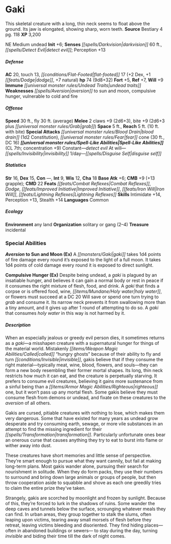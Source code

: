 ﻿---
cssclass: [monsters]
title1: Gaki
desc_short: This skeletal creature with a long, thin neck seems to float above the
  ground. Its jaw is elongated, showing sharp, worn teeth.
title2: Gaki
CR: 7
sources:
- name: Bestiary 4
  page: 118
  link: http://paizo.com/products/btpy91ds?Pathfinder-Roleplaying-Game-Bestiary-4
XP: 3200
alignment: NE
size: Medium
type: undead
initiative:
  bonus: 6
senses:
  darkvision: 60
  detect evil: true
AC:
  AC: 20
  touch: 13
  flat_footed: 17
  components:
    dex: 2
    dodge: 1
    natural: 7
HP:
  HP: 74
  long: 9d8+32
saves:
  fort: 5
  ref: 7
  will: 9
immunities:
- undead traits
weaknesses:
- aversion to sun and moon
- compulsive hunger
- vulnerable to cold and fire
speeds:
  base: 30
  fly: 30
  fly_maneuverability: average
attacks:
  melee:
  - - text: 2 claws +9 (2d6+3)
      entries:
      - - damage: 2d6+3
      count: 2
      attack: claws
      bonus:
      - 9
    - text: bite +9 (2d6+3 plus grab)
      entries:
      - - damage: 2d6+3
        - effect: grab
      attack: bite
      bonus:
      - 9
  special:
  - blood drain (1d2 Constitution)
  - fear cone (30 ft., DC 16)
space: 5
reach: 5
reach_other: 10 ft. with bite
spell_like_abilities:
  entries:
  - name: detect evil
    source: default
    freq: Constant
  - name: invisibility
    source: default
    freq: At will
  - name: disguise self
    source: default
    freq: 1/day
  sources:
  - name: default
    CL: 7
    concentration: 9
ability_scores:
  STR: 16
  DEX: 15
  CON:
  INT: 9
  WIS: 12
  CHA: 18
BAB: 6
CMB: 9
CMB_other: +13 grapple
CMD: 22
feats:
- name: Combat Reflexes
- name: Dodge
- name: Improved Initiative
- name: Iron Will
- name: Lightning Reflexes
skills:
  Intimidate: 14
  Perception: 13
  Stealth: 14
languages:
- Common
ecology:
  environment: any land
  organization: solitary or gang (2-4)
  treasure_type: incidental
special_abilities:
  Aversion to Sun and Moon (Ex): A gaki takes 1d4 points of fire damage every round
    it's exposed to the light of a full moon. It takes 1d4 points of cold damage every
    round it is exposed to direct sunlight.
  Compulsive Hunger (Ex): Despite being undead, a gaki is plagued by an insatiable
    hunger, and believes it can gain a normal body or rest in peace if it consumes
    the right mixture of flesh, food, and drink. A gaki that finds a corpse or is
    offered food, wine, holy water, or flowers must succeed at a DC 20 Will save or
    spend one turn trying to grab and consume it. Its narrow neck prevents it from
    swallowing more than a tiny amount, and it gives up after 1 round of attempting
    to do so. A gaki that consumes holy water in this way is not harmed by it.
desc_long: |-
  When an especially jealous or greedy evil person dies, it sometimes returns as a gaki-a misshapen creature with a supernatural hunger for things of the material world. Mistakenly called “hungry ghosts” because of their ability to fly and turn invisible, gakis believe that if they consume the right material-typically meat, wine, blood, flowers, and souls-they can form a new body resembling their former mortal shapes. Its long, thin neck restricts how much it can eat, and the creature is perpetually starving. It prefers to consume evil creatures, believing it gains more sustenance from a sinful being than a righteous one, but it won't pass up any mortal flesh. Some gakis believe they must consume flesh from demons or undead, and fixate on these creatures to the aversion of all others.

  Gakis are cursed, pitiable creatures with nothing to lose, which makes them very dangerous. Some that have existed for many years as undead grow desperate and try consuming earth, sewage, or more vile substances in an attempt to find the missing ingredient for their transformation. Particularly unfortunate ones bear an onerous curse that causes anything they try to eat to burst into flame or wither away into dust.

  These creatures have short memories and little sense of perspective. They're smart enough to pursue what they want cannily, but fail at making long-term plans. Most gakis wander alone, pursuing their search for nourishment in solitude. When they do form packs, they use their numbers to surround and bring down large animals or groups of people, but then throw cooperation aside to squabble and shove as each one greedily tries to claim the entire prize they've taken.

  Strangely, gakis are scorched by moonlight and frozen by sunlight. Because of this, they're forced to lurk in the shadows of ruins. Some wander the deep caves and tunnels below the surface, scrounging whatever meals they can find. In urban areas, they group together to stalk the slums, often leaping upon victims, tearing away small morsels of flesh before they retreat, leaving victims bleeding and disoriented. They find hiding places- often in abandoned buildings or sewers- to stay during the day, turning invisible and biding their time till the dark of night comes.

---

# Gaki
This skeletal creature with a long, thin neck seems to float above the ground. Its jaw is elongated, showing sharp, worn teeth.
**Source** Bestiary 4 pg. 118
**XP** 3,200

NE Medium undead
**Init** +6; **Senses** _[[spells/Darkvision|darkvision]]_ 60 ft., _[[spells/Detect Evil|detect evil]]_; Perception +13

##### Defense

**AC** 20, touch 13, _[[conditions/Flat-Footed|flat-footed]]_ 17 (+2 Dex, +1 _[[feats/Dodge|dodge]]_, +7 natural)
**hp** 74 (9d8+32)
**Fort** +5, **Ref** +7, **Will** +9
**Immune** _[[universal monster rules/Undead Traits|undead traits]]_
**Weaknesses** _[[spells/Aversion|aversion]]_ to sun and moon, compulsive hunger, vulnerable to cold and fire

##### Offense
**Speed** 30 ft., fly 30 ft. (average)
**Melee** 2 claws +9 (2d6+3), bite +9 (2d6+3 plus _[[universal monster rules/Grab|grab]]_)
**Space** 5 ft., **Reach** 5 ft. (10 ft. with bite)
**Special Attacks** _[[universal monster rules/Blood Drain|blood drain]]_ (1d2 Constitution), _[[universal monster rules/Fear|fear]]_ cone (30 ft., DC 16)
**_[[universal monster rules/Spell-Like Abilities|Spell-Like Abilities]]_** (CL 7th; concentration +9)
Constant—_detect evil_
At will—_[[spells/Invisibility|invisibility]]_
1/day—_[[spells/Disguise Self|disguise self]]_

##### Statistics
**Str** 16, **Dex** 15, **Con** —, **Int** 9, **Wis** 12, **Cha** 18
**Base Atk** +6; **CMB** +9 (+13 grapple); **CMD** 22 
**Feats** _[[feats/Combat Reflexes|Combat Reflexes]]_, _Dodge_, _[[feats/Improved Initiative|Improved Initiative]]_, _[[feats/Iron Will|Iron Will]]_, _[[feats/Lightning Reflexes|Lightning Reflexes]]_
**Skills** Intimidate +14, Perception +13, Stealth +14
**Languages** Common

##### Ecology

**Environment** any land
**Organization** solitary or gang (2–4)
**Treasure** incidental

### Special Abilities

**_Aversion_ to Sun and Moon (Ex)** A _[[monsters/Gaki|gaki]]_ takes 1d4 points of fire damage every round it’s exposed to the light of a full moon. It takes 1d4 points of cold damage every round it is exposed to direct sunlight.

**Compulsive Hunger (Ex)** Despite being undead, a _gaki_ is plagued by an insatiable hunger, and believes it can gain a normal body or rest in peace if it consumes the right mixture of flesh, food, and drink. A _gaki_ that finds a corpse or is offered food, wine, _[[items/Mundane/Holy water|holy water]]_, or flowers must succeed at a DC 20 Will save or spend one turn trying to _grab_ and consume it. Its narrow neck prevents it from swallowing more than a tiny amount, and it gives up after 1 round of attempting to do so. A _gaki_ that consumes _holy water_ in this way is not harmed by it.

##### Description

When an especially jealous or greedy evil person dies, it sometimes returns as a _gaki_—a misshapen creature with a supernatural hunger for things of the material world. Mistakenly _[[items/Weapon Magic Abilities/Called|called]]_ “hungry ghosts” because of their ability to fly and turn _[[conditions/Invisible|invisible]]_, gakis believe that if they consume the right material—typically meat, wine, blood, flowers, and souls—they can form a new body resembling their former mortal shapes. Its long, thin neck restricts how much it can eat, and the creature is perpetually starving. It prefers to consume evil creatures, believing it gains more sustenance from a sinful being than a _[[items/Armor Magic Abilities/Righteous|righteous]]_ one, but it won’t pass up any mortal flesh. Some gakis believe they must consume flesh from demons or undead, and fixate on these creatures to the _aversion_ of all others.

Gakis are cursed, pitiable creatures with nothing to lose, which makes them very dangerous. Some that have existed for many years as undead grow desperate and try consuming earth, sewage, or more vile substances in an attempt to find the missing ingredient for their _[[spells/Transformation|transformation]]_. Particularly unfortunate ones bear an onerous curse that causes anything they try to eat to burst into flame or wither away into dust.

These creatures have short memories and little sense of perspective. They’re smart enough to pursue what they want cannily, but fail at making long-term plans. Most gakis wander alone, pursuing their search for nourishment in solitude. When they do form packs, they use their numbers to surround and bring down large animals or groups of people, but then throw cooperation aside to squabble and shove as each one greedily tries to claim the entire prize they’ve taken.

Strangely, gakis are scorched by moonlight and frozen by sunlight. Because of this, they’re forced to lurk in the shadows of ruins. Some wander the deep caves and tunnels below the surface, scrounging whatever meals they can find. In urban areas, they group together to stalk the slums, often leaping upon victims, tearing away small morsels of flesh before they retreat, leaving victims bleeding and disoriented. They find hiding places— often in abandoned buildings or sewers— to stay during the day, turning _invisible_ and biding their time till the dark of night comes.